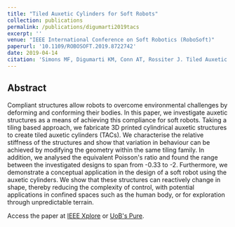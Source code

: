 ```yaml
---
title: "Tiled Auxetic Cylinders for Soft Robots"
collection: publications
permalink: /publications/digumarti2019tacs
excerpt: ''
venue: "IEEE International Conference on Soft Robotics (RoboSoft)"
paperurl: '10.1109/ROBOSOFT.2019.8722742'
date: 2019-04-14
citation: 'Simons MF, Digumarti KM, Conn AT, Rossiter J. Tiled Auxetic Cylinders for Soft Robots. In 2019 IEEE International Conference on Soft Robotics (RoboSoft) 2019 Apr 14. IEEE.'
---
```


## Abstract
Compliant structures allow robots to overcome environmental challenges by deforming and conforming their bodies. In this paper, we investigate auxetic structures as a means of achieving this compliance for soft robots. Taking a tiling based approach, we fabricate 3D printed cylindrical auxetic structures to create tiled auxetic cylinders (TACs). We characterise the relative stiffness of the structures and show that variation in behaviour can be achieved by modifying the geometry within the same tiling family. In addition, we analysed the equivalent Poisson's ratio and found the range between the investigated designs to span from -0.33 to -2. Furthermore, we demonstrate a conceptual application in the design of a soft robot using the auxetic cylinders. We show that these structures can reactively change in shape, thereby reducing the complexity of control, with potential applications in confined spaces such as the human body, or for exploration through unpredictable terrain.

Access the paper at [IEEE Xplore](https://ieeexplore.ieee.org/document/8722742) or [UoB's Pure](https://research-information.bristol.ac.uk/files/185062368/Tiled_Auxetic_Cylinders_For_Soft_Robots_Accepted_Preprint.pdf).